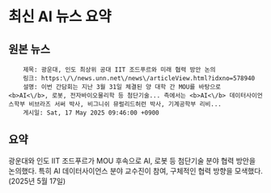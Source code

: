# 최신 AI 뉴스 요약

## 원본 뉴스
		제목: 광운대, 인도 최상위 공대 IIT 조드푸르와 미래 협력 방안 논의
		링크: https:\/\/news.unn.net\/news\/articleView.html?idxno=578940
		설명: 이번 간담회는 지난 3월 31일 체결된 양 대학 간 MOU를 바탕으로 <b>AI<\/b>, 로봇, 전자바이오물리학 등 첨단기술... 측에서는 <b>AI<\/b> 데이터사이언스학부 비브라즈 서써 박사, 비그니쉬 뮤럴리드허런 박사, 기계공학부 리비... 
		게시일: Sat, 17 May 2025 09:46:00 +0900


## 요약
광운대와 인도 IIT 조드푸르가 MOU 후속으로 AI, 로봇 등 첨단기술 분야 협력 방안을 논의했다. 특히 AI 데이터사이언스 분야 교수진이 참여, 구체적인 협력 방향을 모색했다. (2025년 5월 17일)
